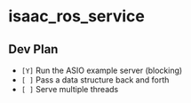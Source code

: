 # isaac_ros_service

## Dev Plan
* `[Y]` Run the ASIO example server (blocking)
* `[ ]` Pass a data structure back and forth
* `[ ]` Serve multiple threads